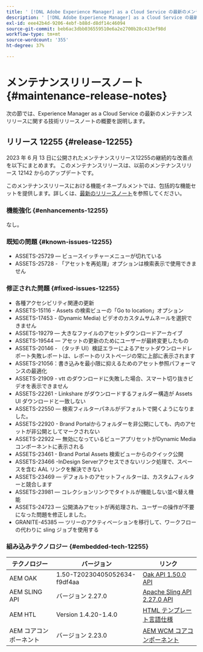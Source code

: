 ```yaml
---
title: ' [!DNL Adobe Experience Manager] as a Cloud Service の最新のメンテナンスリリースノート'
description: ' [!DNL Adobe Experience Manager] as a Cloud Service の最新のメンテナンスリリースノート'
exl-id: eee42b4d-9206-4ebf-b88d-d8df14c46094
source-git-commit: beb6ac3dbb036559510e6a2e2700b28c433ef98d
workflow-type: tm+mt
source-wordcount: '355'
ht-degree: 37%

---
```


# メンテナンスリリースノート {#maintenance-release-notes}

次の節では、Experience Manager as a Cloud Service の最新のメンテナンスリリースに関する技術リリースノートの概要を説明します。

## リリース 12255 {#release-12255}

2023 年 6 月 13 日に公開されたメンテナンスリリース12255の継続的な改善点を以下にまとめます。 このメンテナンスリリースは、以前のメンテナンスリリース 12142 からのアップデートです。

このメンテナンスリリースにおける機能イネーブルメントでは、包括的な機能セットを提供します。詳しくは、[最新のリリースノート](/help/release-notes/release-notes-cloud/release-notes-current.md)を参照してください。

### 機能強化 {#enhancements-12255}

なし。

### 既知の問題 {#known-issues-12255}

- ASSETS-25729 — ビュースイッチャーメニューが切れている
- ASSETS-25728 - 「アセットを再処理」オプションは検索表示で使用できません

### 修正された問題 {#fixed-issues-12255}

- 各種アクセシビリティ関連の更新
- ASSETS-15116 - Assets の検索ビューの「Go to location」オプション
- ASSETS-17453 - (Dynamic Media) ビデオのカスタムサムネールを選択できません
- ASSETS-19279 — 大きなファイルのアセットダウンロードアーカイブ
- ASSETS-19544 — アセットの更新のためにユーザーが最終変更したもの
- ASSETS-20146 - （タッチ UI）検証エラーによるアセットダウンロードレポート失敗レポートは、レポートのリストページの常に上部に表示されます
- ASSETS-21056：書き込みを最小限に抑えるためのアセット参照パフォーマンスの最適化
- ASSETS-21909 - vtt のダウンロードに失敗した場合、スマート切り抜きビデオを表示できません
- ASSETS-22261 - Linkshare がダウンロードするフォルダー構造が Assets UI ダウンロードと一致しない
- ASSETS-22550 — 検索フィルターパネルがデフォルトで開くようになりました。
- ASSETS-22920 - Brand Portalからフォルダーを非公開にしても、内のアセットが非公開としてマークされない
- ASSETS-22922 — 無効になっているビューアプリセットがDynamic Mediaコンポーネントに表示される
- ASSETS-23461 - Brand Portal Assets 検索ビューからのクイック公開
- ASSETS-23466 -InDesign Serverアクセスできないリンク処理で、スペースを含む AAL リンクを解決できない
- ASSETS-23469 — デフォルトのアセットフィルターは、カスタムフィルターと競合します
- ASSETS-23981 — コレクションリンクでタイトルが機能しない並べ替え機能
- ASSETS-24723 — 公開済みアセットが再処理され、ユーザーの操作が不要になった問題を修正しました。
- GRANITE-45385 — ツリーのアクティベーションを移行して、ワークフローの代わりに sling ジョブを使用する

### 組み込みテクノロジー {#embedded-tech-12255}

| テクノロジー | バージョン | リンク |
|---|---|---|
| AEM OAK | 1.50-T20230405052634-f9df4aa | [Oak API 1.50.0 API](https://www.javadoc.io/doc/org.apache.jackrabbit/oak-api/1.50.0/index.html) |
| AEM SLING API | バージョン 2.27.0 | [Apache Sling API 2.27.0 API](https://www.javadoc.io/doc/org.apache.sling/org.apache.sling.api/latest/index.html) |
| AEM HTL | Version 1.4.20-1.4.0 | [HTML テンプレート言語仕様](https://github.com/adobe/htl-spec) |
| AEM コアコンポーネント | バージョン 2.23.0 | [AEM WCM コアコンポーネント](https://github.com/adobe/aem-core-wcm-components) |
